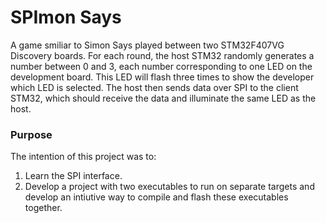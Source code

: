 
# SPImon Says

A game smiliar to Simon Says played between two STM32F407VG Discovery boards. For each round, the host STM32 randomly generates a number between 0 and 3, each number corresponding to one LED on the development board. This LED will flash three times to show the developer which LED is selected. The host then sends data over SPI to the client STM32, which should receive the data and illuminate the same LED as the host.

### Purpose

The intention of this project was to:

1. Learn the SPI interface.
2. Develop a project with two executables to run on separate targets and develop an intiutive way to compile and flash these executables together.